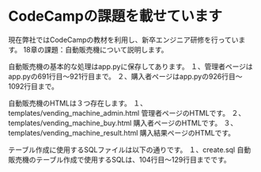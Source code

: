 # CodeCampの課題を載せています
現在弊社ではCodeCampの教材を利用し、新卒エンジニア研修を行っています。
18章の課題：自動販売機について説明します。

自動販売機の基本的な処理はapp.pyに保存してあります。
１、管理者ページはapp.pyの691行目〜921行目まで。
２、購入者ページはapp.pyの926行目〜1092行目まで。

自動販売機のHTMLは３つ存在します。
１、templates/vending_machine_admin.html
  管理者ページのHTMLです。
２、templates/vending_machine_buy.html
  購入者ページのHTMLです。
３、templates/vending_machine_result.html
  購入結果ページのHTMLです。
  
テーブル作成に使用するSQLファイルは以下の通りです。
１、create.sql
  自動販売機のテーブル作成で使用するSQLは、104行目〜129行目までです。

